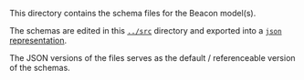 This directory contains the schema files for the Beacon model(s).

The schemas are edited in this [`../src`](../src) directory and exported into a [`json` representation](../json).

The JSON versions of the files serves as the default / referenceable version of the schemas.
